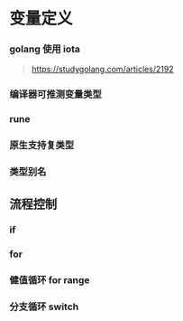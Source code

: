 # 变量定义

### golang 使用 iota
>https://studygolang.com/articles/2192
### 编译器可推测变量类型
### rune
### 原生支持复类型
### 类型别名

## 流程控制
### if
### for
### 健值循环 for range
### 分支循环 switch